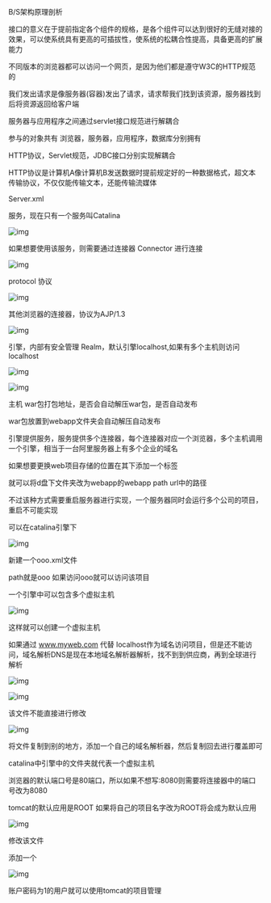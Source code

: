 B/S架构原理剖析

接口的意义在于提前指定各个组件的规格，是各个组件可以达到很好的无缝对接的效果，可以使系统具有更高的可插拔性，使系统的松耦合性提高，具备更高的扩展能力

不同版本的浏览器都可以访问一个网页，是因为他们都是遵守W3C的HTTP规范的

我们发出请求是像服务器(容器)发出了请求，请求帮我们找到该资源，服务器找到后将资源返回给客户端

服务器与应用程序之间通过servlet接口规范进行解耦合

参与的对象共有 浏览器，服务器，应用程序，数据库分别拥有

HTTP协议，Servlet规范，JDBC接口分别实现解耦合

HTTP协议是计算机A像计算机B发送数据时提前规定好的一种数据格式，超文本传输协议，不仅仅能传输文本，还能传输流媒体

Server.xml

服务，现在只有一个服务叫Catalina

![img](D:/%E6%9C%89%E9%81%93%E7%AC%94%E8%AE%B0/qq6A8D41E5978DE6EA5AB3219203EC493B/27f6b8b672ff441b99cc1c3854d8b194/clipboard.png)

如果想要使用该服务，则需要通过连接器 Connector 进行连接

![img](D:/%E6%9C%89%E9%81%93%E7%AC%94%E8%AE%B0/qq6A8D41E5978DE6EA5AB3219203EC493B/9f55cc5c2bed4349ad1d2a4f77be1460/clipboard.png)

protocol 协议

![img](D:/%E6%9C%89%E9%81%93%E7%AC%94%E8%AE%B0/qq6A8D41E5978DE6EA5AB3219203EC493B/79f5cf39d4674d56880f99a7b2ba9328/clipboard.png)

其他浏览器的连接器，协议为AJP/1.3

![img](D:/%E6%9C%89%E9%81%93%E7%AC%94%E8%AE%B0/qq6A8D41E5978DE6EA5AB3219203EC493B/59e708a8d329471084454ddb269b8738/clipboard.png)

引擎，内部有安全管理 Realm，默认引擎localhost,如果有多个主机则访问localhost

![img](D:/%E6%9C%89%E9%81%93%E7%AC%94%E8%AE%B0/qq6A8D41E5978DE6EA5AB3219203EC493B/aca46b1a8fda4336b856acdd94f5f2b8/clipboard.png)

![img](D:/%E6%9C%89%E9%81%93%E7%AC%94%E8%AE%B0/qq6A8D41E5978DE6EA5AB3219203EC493B/5ad881b0ac024aa5bdf60a17719a0e19/clipboard.png)

主机 war包打包地址，是否会自动解压war包，是否自动发布

war包放置到webapp文件夹会自动解压自动发布

引擎提供服务，服务提供多个连接器，每个连接器对应一个浏览器，多个主机调用一个引擎，相当于一台阿里服务器上有多个企业的域名

如果想要更换web项目存储的位置在其下添加一个标签

<context path="\xxx" local="d:\course\mywebapp">

就可以将d盘下文件夹改为webapp的webapp   path url中的路径

不过该种方式需要重启服务器进行实现，一个服务器同时会运行多个公司的项目，重启不可能实现

可以在catalina引擎下

![img](D:/%E6%9C%89%E9%81%93%E7%AC%94%E8%AE%B0/qq6A8D41E5978DE6EA5AB3219203EC493B/201d7c3524404a4c9c14157c0c1c365c/clipboard.png)

新建一个ooo.xml文件

<?xml version="1.0" ?>

<Context docBase="d:/course/myweb2">

path就是ooo 如果访问ooo就可以访问该项目

一个引擎中可以包含多个虚拟主机

![img](D:/%E6%9C%89%E9%81%93%E7%AC%94%E8%AE%B0/qq6A8D41E5978DE6EA5AB3219203EC493B/265e62fe0b3d47468c58cf299bcc0ab4/clipboard.png)

这样就可以创建一个虚拟主机

如果通过 www.myweb.com 代替 localhost作为域名访问项目，但是还不能访问，域名解析DNS是现在本地域名解析器解析，找不到到供应商，再到全球进行解析

![img](D:/%E6%9C%89%E9%81%93%E7%AC%94%E8%AE%B0/qq6A8D41E5978DE6EA5AB3219203EC493B/1026e58913644309a3c3a9c41301ad92/clipboard.png)

![img](D:/%E6%9C%89%E9%81%93%E7%AC%94%E8%AE%B0/qq6A8D41E5978DE6EA5AB3219203EC493B/2295950ba2154d0abe7f455fb5324bdc/clipboard.png)

该文件不能直接进行修改

![img](D:/%E6%9C%89%E9%81%93%E7%AC%94%E8%AE%B0/qq6A8D41E5978DE6EA5AB3219203EC493B/b2f5935645174e06beef743f45fd0e6c/clipboard.png)

将文件复制到别的地方，添加一个自己的域名解析器，然后复制回去进行覆盖即可

catalina中引擎中的文件夹就代表一个虚拟主机

浏览器的默认端口号是80端口，所以如果不想写:8080则需要将连接器中的端口号改为8080

tomcat的默认应用是ROOT 如果将自己的项目名字改为ROOT将会成为默认应用

![img](D:/%E6%9C%89%E9%81%93%E7%AC%94%E8%AE%B0/qq6A8D41E5978DE6EA5AB3219203EC493B/f79e1d06a414497284c3c6495c784b92/clipboard.png)

修改该文件

<role rolename="manager-gui"/>

<user username="1" password="1" roles="manager-gui"/>

添加一个

![img](D:/%E6%9C%89%E9%81%93%E7%AC%94%E8%AE%B0/qq6A8D41E5978DE6EA5AB3219203EC493B/7b30a12e2a7a41158546888cde363228/concrete-bindings.png)

账户密码为1的用户就可以使用tomcat的项目管理